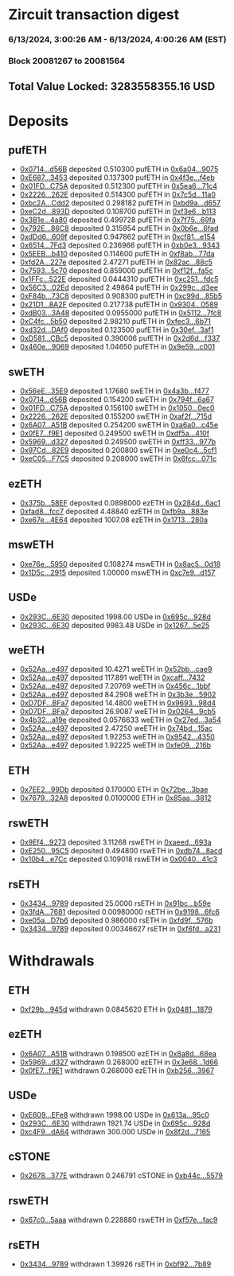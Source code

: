 # Zircuit transaction digest
### 6/13/2024, 3:00:26 AM - 6/13/2024, 4:00:26 AM (EST)
### Block 20081267 to 20081564

## Total Value Locked: 3283558355.16 USD

# Deposits
## pufETH
- [0x0714...d56B](https://etherscan.io/address/0x07142b85cc53f9A6E317fD1d5561f63B1952d56B) deposited 0.510300 pufETH in [0x6a04...9075](https://etherscan.io/tx/0x07142b85cc53f9A6E317fD1d5561f63B1952d56B)
- [0xE687...3453](https://etherscan.io/address/0xE6875802aCb5ED3dba4351b1B7255a5ca3De3453) deposited 0.137300 pufETH in [0x4f3e...f4eb](https://etherscan.io/tx/0xE6875802aCb5ED3dba4351b1B7255a5ca3De3453)
- [0x01FD...C75A](https://etherscan.io/address/0x01FDced57A18Ba675958972a38b61956696BC75A) deposited 0.512300 pufETH in [0x5ea6...71c4](https://etherscan.io/tx/0x01FDced57A18Ba675958972a38b61956696BC75A)
- [0x2226...262E](https://etherscan.io/address/0x22261da6a8C17bB0c093518cC7Bf19683eBA262E) deposited 0.514300 pufETH in [0x7c5d...11a0](https://etherscan.io/tx/0x22261da6a8C17bB0c093518cC7Bf19683eBA262E)
- [0xbc2A...Cdd2](https://etherscan.io/address/0xbc2A7654704408D116Ef6696db2dC22be8FfCdd2) deposited 0.298182 pufETH in [0xbd9a...d657](https://etherscan.io/tx/0xbc2A7654704408D116Ef6696db2dC22be8FfCdd2)
- [0xeC2d...893D](https://etherscan.io/address/0xeC2dD27135be8D4593900CE64aA232E1957f893D) deposited 0.108700 pufETH in [0xf3e6...b113](https://etherscan.io/tx/0xeC2dD27135be8D4593900CE64aA232E1957f893D)
- [0x3B1e...4a80](https://etherscan.io/address/0x3B1ec9cABE55747f0f205de3FD0427eDC6124a80) deposited 0.499728 pufETH in [0x7f75...69fa](https://etherscan.io/tx/0x3B1ec9cABE55747f0f205de3FD0427eDC6124a80)
- [0x792E...86C8](https://etherscan.io/address/0x792E90eA1a1833e67fa192AaeAB7AE41212986C8) deposited 0.315954 pufETH in [0x0b6e...6fad](https://etherscan.io/tx/0x792E90eA1a1833e67fa192AaeAB7AE41212986C8)
- [0xdDd6...609f](https://etherscan.io/address/0xdDd664A86e60eDd8cE9A43F73B18263a536d609f) deposited 0.947862 pufETH in [0xcf81...e154](https://etherscan.io/tx/0xdDd664A86e60eDd8cE9A43F73B18263a536d609f)
- [0x6514...7Fd3](https://etherscan.io/address/0x65144040053D1ad434037831c320Db0367337Fd3) deposited 0.236966 pufETH in [0xb0e3...9343](https://etherscan.io/tx/0x65144040053D1ad434037831c320Db0367337Fd3)
- [0x5EEB...b410](https://etherscan.io/address/0x5EEBBca62C4de30aC56E8ff373D76B58cc62b410) deposited 0.114600 pufETH in [0xf8ab...77da](https://etherscan.io/tx/0x5EEBBca62C4de30aC56E8ff373D76B58cc62b410)
- [0xfd2A...227e](https://etherscan.io/address/0xfd2AFED55F7cF1Fe491A585498657EFE6A31227e) deposited 2.47271 pufETH in [0x82ac...88c5](https://etherscan.io/tx/0xfd2AFED55F7cF1Fe491A585498657EFE6A31227e)
- [0x7593...5c70](https://etherscan.io/address/0x7593Bf3fA0ab58cBD9C0683F42Adb21E71B75c70) deposited 0.859000 pufETH in [0xf12f...fa5c](https://etherscan.io/tx/0x7593Bf3fA0ab58cBD9C0683F42Adb21E71B75c70)
- [0x1FFc...522E](https://etherscan.io/address/0x1FFc958BC75D6a7d7fC673F8De6Bc3A580D1522E) deposited 0.0444310 pufETH in [0xc251...fdc5](https://etherscan.io/tx/0x1FFc958BC75D6a7d7fC673F8De6Bc3A580D1522E)
- [0x56C3...02Ed](https://etherscan.io/address/0x56C3060cA2Baa031AB2Aa862Ec1f61D683C002Ed) deposited 2.49864 pufETH in [0x299c...d3ee](https://etherscan.io/tx/0x56C3060cA2Baa031AB2Aa862Ec1f61D683C002Ed)
- [0xF84b...73C8](https://etherscan.io/address/0xF84b7DBBBD8d3D95915157DBd87542c0Be7973C8) deposited 0.908300 pufETH in [0xc99d...85b5](https://etherscan.io/tx/0xF84b7DBBBD8d3D95915157DBd87542c0Be7973C8)
- [0x21D1...8A2F](https://etherscan.io/address/0x21D1B0eE92B27b6794ae49D19a259FE441378A2F) deposited 0.217738 pufETH in [0x9304...0589](https://etherscan.io/tx/0x21D1B0eE92B27b6794ae49D19a259FE441378A2F)
- [0xdB03...3A48](https://etherscan.io/address/0xdB0331a2B08FfFeAC568Bc9F2004e505488e3A48) deposited 0.0955000 pufETH in [0x5112...7fc8](https://etherscan.io/tx/0xdB0331a2B08FfFeAC568Bc9F2004e505488e3A48)
- [0xC4fc...5b50](https://etherscan.io/address/0xC4fc92b0cf993b4FE0895aaabF4Ba02Ecbf45b50) deposited 2.98210 pufETH in [0xfec3...6b71](https://etherscan.io/tx/0xC4fc92b0cf993b4FE0895aaabF4Ba02Ecbf45b50)
- [0xd32d...DAf0](https://etherscan.io/address/0xd32dD46CF2127DfBA200Cc6DaBe27cFBe73FDAf0) deposited 0.123500 pufETH in [0x30ef...3af1](https://etherscan.io/tx/0xd32dD46CF2127DfBA200Cc6DaBe27cFBe73FDAf0)
- [0xD581...CBc5](https://etherscan.io/address/0xD581970A670A196fe23D75457A42bABbf21aCBc5) deposited 0.390006 pufETH in [0x2d6d...f337](https://etherscan.io/tx/0xD581970A670A196fe23D75457A42bABbf21aCBc5)
- [0x460e...9069](https://etherscan.io/address/0x460e86ed42bd44a238c3312350c0B978b2d69069) deposited 1.04650 pufETH in [0x9e59...c001](https://etherscan.io/tx/0x460e86ed42bd44a238c3312350c0B978b2d69069)
## swETH
- [0x56eE...35E9](https://etherscan.io/address/0x56eE809EBd71B2C9974d5E537b488e719dab35E9) deposited 1.17680 swETH in [0x4a3b...f477](https://etherscan.io/tx/0x56eE809EBd71B2C9974d5E537b488e719dab35E9)
- [0x0714...d56B](https://etherscan.io/address/0x07142b85cc53f9A6E317fD1d5561f63B1952d56B) deposited 0.154200 swETH in [0x794f...6a67](https://etherscan.io/tx/0x07142b85cc53f9A6E317fD1d5561f63B1952d56B)
- [0x01FD...C75A](https://etherscan.io/address/0x01FDced57A18Ba675958972a38b61956696BC75A) deposited 0.156100 swETH in [0x1050...0ec0](https://etherscan.io/tx/0x01FDced57A18Ba675958972a38b61956696BC75A)
- [0x2226...262E](https://etherscan.io/address/0x22261da6a8C17bB0c093518cC7Bf19683eBA262E) deposited 0.155200 swETH in [0xaf2f...715d](https://etherscan.io/tx/0x22261da6a8C17bB0c093518cC7Bf19683eBA262E)
- [0x6A07...A51B](https://etherscan.io/address/0x6A07172E29d3D67E9b2c9e01274b26A4Bb60A51B) deposited 0.254200 swETH in [0xa6a0...c45e](https://etherscan.io/tx/0x6A07172E29d3D67E9b2c9e01274b26A4Bb60A51B)
- [0x0fE7...f9E1](https://etherscan.io/address/0x0fE7574aeb3cf4cC14f58A9c3f5153a83887f9E1) deposited 0.249500 swETH in [0xdf5a...410f](https://etherscan.io/tx/0x0fE7574aeb3cf4cC14f58A9c3f5153a83887f9E1)
- [0x5969...d327](https://etherscan.io/address/0x596990262014de45d988ab3A42a4655BF19ad327) deposited 0.249500 swETH in [0xff33...977b](https://etherscan.io/tx/0x596990262014de45d988ab3A42a4655BF19ad327)
- [0x97Cd...82E9](https://etherscan.io/address/0x97CdEFDB17D9F1db720F7D989762d46A2D4e82E9) deposited 0.200800 swETH in [0xe0c4...5cf1](https://etherscan.io/tx/0x97CdEFDB17D9F1db720F7D989762d46A2D4e82E9)
- [0xeC05...F7C5](https://etherscan.io/address/0xeC054bB95F195D2B797cb521A550612ccB82F7C5) deposited 0.208000 swETH in [0x6fcc...071c](https://etherscan.io/tx/0xeC054bB95F195D2B797cb521A550612ccB82F7C5)
## ezETH
- [0x375b...58EF](https://etherscan.io/address/0x375b62Af2Ee04D5Fe85D5b5a9129e32Da98858EF) deposited 0.0898000 ezETH in [0x284d...6ac1](https://etherscan.io/tx/0x375b62Af2Ee04D5Fe85D5b5a9129e32Da98858EF)
- [0xfad8...fcc7](https://etherscan.io/address/0xfad8Aa5b383b1116341f49A7b7Ba81e40496fcc7) deposited 4.48840 ezETH in [0xfb9a...883e](https://etherscan.io/tx/0xfad8Aa5b383b1116341f49A7b7Ba81e40496fcc7)
- [0xe67e...4E64](https://etherscan.io/address/0xe67e43b831A541c5Fa40DE52aB0aFbE311514E64) deposited 1007.08 ezETH in [0x1713...280a](https://etherscan.io/tx/0xe67e43b831A541c5Fa40DE52aB0aFbE311514E64)
## mswETH
- [0xe76e...5950](https://etherscan.io/address/0xe76e432dD2ed7a6959734ABa70F99990E55F5950) deposited 0.108274 mswETH in [0x8ac5...0d18](https://etherscan.io/tx/0xe76e432dD2ed7a6959734ABa70F99990E55F5950)
- [0x1D5c...2915](https://etherscan.io/address/0x1D5c41DDA161071f7C8a80141EEFDAE10ED82915) deposited 1.00000 mswETH in [0xc7e9...d157](https://etherscan.io/tx/0x1D5c41DDA161071f7C8a80141EEFDAE10ED82915)
## USDe
- [0x293C...6E30](https://etherscan.io/address/0x293C6937D8D82e05B01335F7B33FBA0c8e256E30) deposited 1998.00 USDe in [0x695c...928d](https://etherscan.io/tx/0x293C6937D8D82e05B01335F7B33FBA0c8e256E30)
- [0x293C...6E30](https://etherscan.io/address/0x293C6937D8D82e05B01335F7B33FBA0c8e256E30) deposited 9983.48 USDe in [0x1267...5e25](https://etherscan.io/tx/0x293C6937D8D82e05B01335F7B33FBA0c8e256E30)
## weETH
- [0x52Aa...e497](https://etherscan.io/address/0x52Aa899454998Be5b000Ad077a46Bbe360F4e497) deposited 10.4271 weETH in [0x52bb...cae9](https://etherscan.io/tx/0x52Aa899454998Be5b000Ad077a46Bbe360F4e497)
- [0x52Aa...e497](https://etherscan.io/address/0x52Aa899454998Be5b000Ad077a46Bbe360F4e497) deposited 117.891 weETH in [0xcaff...7432](https://etherscan.io/tx/0x52Aa899454998Be5b000Ad077a46Bbe360F4e497)
- [0x52Aa...e497](https://etherscan.io/address/0x52Aa899454998Be5b000Ad077a46Bbe360F4e497) deposited 7.20769 weETH in [0x456c...1bbf](https://etherscan.io/tx/0x52Aa899454998Be5b000Ad077a46Bbe360F4e497)
- [0x52Aa...e497](https://etherscan.io/address/0x52Aa899454998Be5b000Ad077a46Bbe360F4e497) deposited 84.2908 weETH in [0x3b3e...5902](https://etherscan.io/tx/0x52Aa899454998Be5b000Ad077a46Bbe360F4e497)
- [0xD7DF...BFa7](https://etherscan.io/address/0xD7DF7E085214743530afF339aFC420c7c720BFa7) deposited 14.4800 weETH in [0x9693...98d4](https://etherscan.io/tx/0xD7DF7E085214743530afF339aFC420c7c720BFa7)
- [0xD7DF...BFa7](https://etherscan.io/address/0xD7DF7E085214743530afF339aFC420c7c720BFa7) deposited 26.9087 weETH in [0x0264...9cb5](https://etherscan.io/tx/0xD7DF7E085214743530afF339aFC420c7c720BFa7)
- [0x4b32...a19e](https://etherscan.io/address/0x4b32c230a22E73D6Fb30395Aa88fa51e1B96a19e) deposited 0.0576633 weETH in [0x27ed...3a54](https://etherscan.io/tx/0x4b32c230a22E73D6Fb30395Aa88fa51e1B96a19e)
- [0x52Aa...e497](https://etherscan.io/address/0x52Aa899454998Be5b000Ad077a46Bbe360F4e497) deposited 2.47250 weETH in [0x74bd...15ac](https://etherscan.io/tx/0x52Aa899454998Be5b000Ad077a46Bbe360F4e497)
- [0x52Aa...e497](https://etherscan.io/address/0x52Aa899454998Be5b000Ad077a46Bbe360F4e497) deposited 1.92253 weETH in [0x9542...4350](https://etherscan.io/tx/0x52Aa899454998Be5b000Ad077a46Bbe360F4e497)
- [0x52Aa...e497](https://etherscan.io/address/0x52Aa899454998Be5b000Ad077a46Bbe360F4e497) deposited 1.92225 weETH in [0xfe09...216b](https://etherscan.io/tx/0x52Aa899454998Be5b000Ad077a46Bbe360F4e497)
## ETH
- [0x7EE2...99Db](https://etherscan.io/address/0x7EE2E3220B5b154aD82329A1Dc2F4cA5d64499Db) deposited 0.170000 ETH in [0x72be...3bae](https://etherscan.io/tx/0x7EE2E3220B5b154aD82329A1Dc2F4cA5d64499Db)
- [0x7679...32A8](https://etherscan.io/address/0x76793430d7c86727Ad4d7B38Def3f180676032A8) deposited 0.0100000 ETH in [0x85aa...3812](https://etherscan.io/tx/0x76793430d7c86727Ad4d7B38Def3f180676032A8)
## rswETH
- [0x9Ef4...9273](https://etherscan.io/address/0x9Ef4074529Cf8214f0AcF2eB8d3E9487747F9273) deposited 3.11268 rswETH in [0xaeed...693a](https://etherscan.io/tx/0x9Ef4074529Cf8214f0AcF2eB8d3E9487747F9273)
- [0xE250...95C5](https://etherscan.io/address/0xE250D5D8f2b855319387524BfA5760882A3195C5) deposited 0.494800 rswETH in [0xdb74...8acd](https://etherscan.io/tx/0xE250D5D8f2b855319387524BfA5760882A3195C5)
- [0x10b4...e7Cc](https://etherscan.io/address/0x10b43F0E026a10451919290B82dF6D84c760e7Cc) deposited 0.109018 rswETH in [0x0040...41c3](https://etherscan.io/tx/0x10b43F0E026a10451919290B82dF6D84c760e7Cc)
## rsETH
- [0x3434...9789](https://etherscan.io/address/0x34349c5569e7B846c3558961552D2202760A9789) deposited 25.0000 rsETH in [0x91bc...b59e](https://etherscan.io/tx/0x34349c5569e7B846c3558961552D2202760A9789)
- [0x3fdA...7681](https://etherscan.io/address/0x3fdA17b53d38539b4DbADBbeD53b8c2b6b1f7681) deposited 0.00980000 rsETH in [0x9198...6fc6](https://etherscan.io/tx/0x3fdA17b53d38539b4DbADBbeD53b8c2b6b1f7681)
- [0xe05a...D7b6](https://etherscan.io/address/0xe05a9e5f2D96Cb83764C495f1FCf278944EBD7b6) deposited 0.986000 rsETH in [0xfd9f...576b](https://etherscan.io/tx/0xe05a9e5f2D96Cb83764C495f1FCf278944EBD7b6)
- [0x3434...9789](https://etherscan.io/address/0x34349c5569e7B846c3558961552D2202760A9789) deposited 0.00346627 rsETH in [0xf6fd...a231](https://etherscan.io/tx/0x34349c5569e7B846c3558961552D2202760A9789)
# Withdrawals
## ETH
- [0xf29b...945d](https://etherscan.io/address/0xf29b4A2aEAdA41Dd7Fbd2a5183236a3dD3d2945d) withdrawn 0.0845620 ETH in [0x0481...1879](https://etherscan.io/tx/0xf29b4A2aEAdA41Dd7Fbd2a5183236a3dD3d2945d)
## ezETH
- [0x6A07...A51B](https://etherscan.io/address/0x6A07172E29d3D67E9b2c9e01274b26A4Bb60A51B) withdrawn 0.198500 ezETH in [0x8a8d...68ea](https://etherscan.io/tx/0x6A07172E29d3D67E9b2c9e01274b26A4Bb60A51B)
- [0x5969...d327](https://etherscan.io/address/0x596990262014de45d988ab3A42a4655BF19ad327) withdrawn 0.268000 ezETH in [0x3e68...1d66](https://etherscan.io/tx/0x596990262014de45d988ab3A42a4655BF19ad327)
- [0x0fE7...f9E1](https://etherscan.io/address/0x0fE7574aeb3cf4cC14f58A9c3f5153a83887f9E1) withdrawn 0.268000 ezETH in [0xb256...3967](https://etherscan.io/tx/0x0fE7574aeb3cf4cC14f58A9c3f5153a83887f9E1)
## USDe
- [0xE609...EFe8](https://etherscan.io/address/0xE609549239157ff1341015308b1BFF447Ba7EFe8) withdrawn 1998.00 USDe in [0x613a...95c0](https://etherscan.io/tx/0xE609549239157ff1341015308b1BFF447Ba7EFe8)
- [0x293C...6E30](https://etherscan.io/address/0x293C6937D8D82e05B01335F7B33FBA0c8e256E30) withdrawn 1921.74 USDe in [0x695c...928d](https://etherscan.io/tx/0x293C6937D8D82e05B01335F7B33FBA0c8e256E30)
- [0xc4F9...dA64](https://etherscan.io/address/0xc4F98EEDBc23492F30C1F72fB82A3Ee31478dA64) withdrawn 300.000 USDe in [0x8f2d...7165](https://etherscan.io/tx/0xc4F98EEDBc23492F30C1F72fB82A3Ee31478dA64)
## cSTONE
- [0x2678...377E](https://etherscan.io/address/0x2678b2cd96e67aBdc59357672E66DE43f342377E) withdrawn 0.246791 cSTONE in [0xb44c...5579](https://etherscan.io/tx/0x2678b2cd96e67aBdc59357672E66DE43f342377E)
## rswETH
- [0x67c0...5aaa](https://etherscan.io/address/0x67c0845A275644cc6b239702329E9a096c755aaa) withdrawn 0.228880 rswETH in [0xf57e...fac9](https://etherscan.io/tx/0x67c0845A275644cc6b239702329E9a096c755aaa)
## rsETH
- [0x3434...9789](https://etherscan.io/address/0x34349c5569e7B846c3558961552D2202760A9789) withdrawn 1.39926 rsETH in [0xbf92...7b89](https://etherscan.io/tx/0x34349c5569e7B846c3558961552D2202760A9789)
